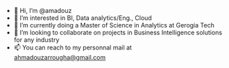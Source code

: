 - 👋 Hi, I’m @amadouz
- 👀 I’m interested in BI, Data analytics/Eng., Cloud 
- 🌱 I’m currently doing a Master of Science in Analytics at Gerogia Tech
- 💞️ I’m looking to collaborate on projects in Business Intelligence solutions for any industry
- 📫 You can reach to my personnal mail at ahmadouzarrougha@gmail.com

<!---
amadouz/amadouz is a ✨ special ✨ repository because its `README.md` (this file) appears on your GitHub profile.
You can click the Preview link to take a look at your changes.
--->
